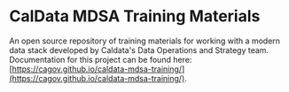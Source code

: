 # CalData MDSA Training Materials

An open source repository of training materials for working with a modern data stack developed by Caldata's Data Operations and Strategy team. Documentation for this project can be found here: [https://cagov.github.io/caldata-mdsa-training/](https://cagov.github.io/caldata-mdsa-training/).
